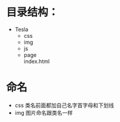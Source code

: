 # 目录结构：
+ Tesla
    + css
    + img
    + js
    + page <br>
    index.html <br>
# 命名
+ css 类名前面都加自己名字首字母和下划线
+ img 图片命名跟类名一样


